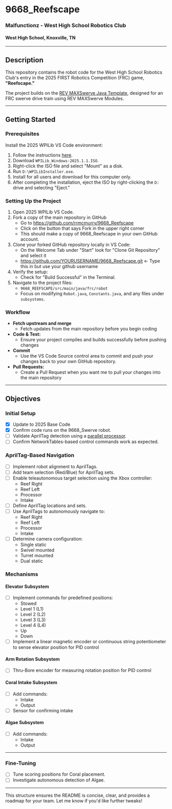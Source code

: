 # 9668_Reefscape

### Malfunctionz - West High School Robotics Club
#### West High School, Knoxville, TN

---

## Description

This repository contains the robot code for the West High School Robotics Club's entry in the 2025 FIRST Robotics Competition (FRC) game, **"Reefscape."** 

The project builds on the [REV MAXSwerve Java Template](https://github.com/REVrobotics/MAXSwerve-Java-Template/), designed for an FRC swerve drive train using REV MAXSwerve Modules.

---

## Getting Started

### Prerequisites

Install the 2025 WPILib VS Code environment:
1. Follow the instructions [here](https://docs.wpilib.org/en/stable/docs/zero-to-robot/step-2/wpilib-setup.html).
2. Download `WPILib_Windows-2025.1.1.ISO`.
3. Right-click the ISO file and select "Mount" as a disk.
4. Run `D:\WPILibInstaller.exe`.
5. Install for all users and download for this computer only.
6. After completing the installation, eject the ISO by right-clicking the `D:` drive and selecting "Eject."

### Setting Up the Project

1. Open 2025 WPILib VS Code.
2. Fork a copy of the main repository in GitHub
   - Go to https://github.com/rrmcmurry/9668_Reefscape
   - Click on the button that says Fork in the upper right corner
   - This should make a copy of 9668_Reefscape in your own GitHub account.
3. Clone your forked GitHub repository locally in VS Code:
   - On the Welcome Tab under "Start" look for "Clone Git Repository" and select it
   - https://github.com/YOURUSERNAME/9668_Reefscape.git <- Type this in but use your github username   
4. Verify the setup:
   - Check for "Build Successful" in the Terminal.
5. Navigate to the project files:
   - `9668_REEFSCAPE/src/main/java/frc/robot`
   - Focus on modifying `Robot.java`, `Constants.java`, and any files under `subsystems`.

### Workflow 

- **Fetch upstream and merge** 
  - Fetch updates from the main repository before you begin coding 
- **Code & Test:** 
  - Ensure your project compiles and builds successfully before pushing changes
- **Commit** 
  - Use the VS Code Source control area to commit and push your changes back to your own GitHub repository.
- **Pull Requests:**
  - Create a Pull Request when you want me to pull your changes into the main repository


---

## Objectives

### Initial Setup
- [x] Update to 2025 Base Code
- [x] Confirm code runs on the 9668_Swerve robot.
- [ ] Validate AprilTag detection using a [parallel processor](https://github.com/rrmcmurry/WestPi/).
- [ ] Confirm NetworkTables-based control commands work as expected.

### AprilTag-Based Navigation
- [ ] Implement robot alignment to AprilTags.
- [ ] Add team selection (Red/Blue) for AprilTag sets.
- [ ] Enable teleautonomous target selection using the Xbox controller:
	- Reef Right
	- Reef Left
	- Processor
	- Intake
- [ ] Define AprilTag locations and sets.
- [ ] Use AprilTags to autonomously navigate to:
	- Reef Right
	- Reef Left
	- Processor
	- Intake
- [ ] Determine camera configuration:
	- Single static
	- Swivel mounted
	- Turret mounted
	- Dual static

### Mechanisms

#### Elevator Subsystem
- [ ] Implement commands for predefined positions:
	- Stowed
	- Level 1 (L1)
	- Level 2 (L2)
	- Level 3 (L3)
	- Level 4 (L4)
	- Up
	- Down
- [ ] Implement a linear magnetic encoder or continuous string potentiometer to sense elevator position for PID control

#### Arm Rotation Subsystem
- [ ] Thru-Bore encoder for measuring rotation position for PID control

#### Coral Intake Subsystem
- [ ] Add commands:
	- Intake
	- Output
- [ ] Sensor for confirming intake 

#### Algae Subsystem
- [ ] Add commands:
	- Intake
	- Output

---

### Fine-Tuning
- [ ] Tune scoring positions for Coral placement.
- [ ] Investigate autonomous detection of Algae.

---

This structure ensures the README is concise, clear, and provides a roadmap for your team. Let me know if you'd like further tweaks!
